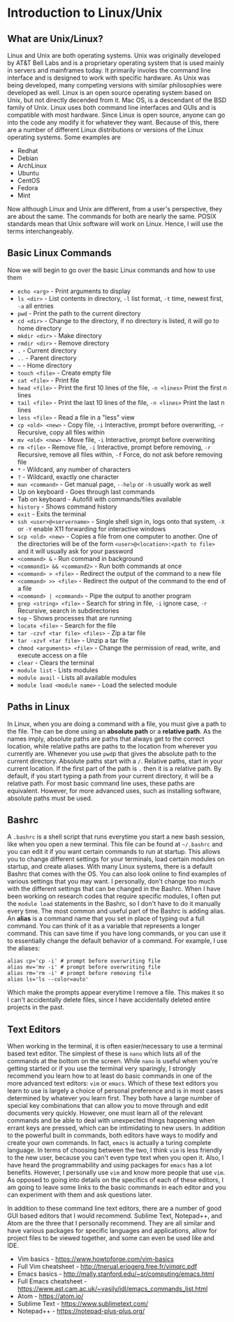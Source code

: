# Introduction to Linux/Unix

## What are Unix/Linux?
Linux and Unix are both operating systems. Unix was originally developed by AT&T Bell Labs and is a proprietary operating system that is used mainly in servers and mainframes today. It primarily involes the command line interface and is designed to work with specific hardware. As Unix was being developed, many competing versions with similar philosophies were developed as well. Linux is an open source operating system based on Unix, but not directly decended from it. Mac OS, is a descendant of the BSD family of Unix. Linux uses both command line interfaces and GUIs and is compatible with most hardware. Since Linux is open source, anyone can go into the code any modify it for whatever they want. Because of this, there are a number of different Linux distributions or versions of the Linux operating systems. Some examples are
* Redhat
* Debian
* ArchLinux
* Ubuntu
* CentOS
* Fedora
* Mint

Now although Linux and Unix are different, from a user's perspective, they are about the same. The commands for both are nearly the same. POSIX standards mean that Unix software will work on Linux. Hence, I will use the terms interchangeably. 

## Basic Linux Commands
Now we will begin to go over the basic Linux commands and how to use them

* `echo <arg>` - Print arguments to display
* `ls <dir>` - List contents in directory, `-l` list format, `-t` time, newest first, `-a` all entries
* `pwd` - Print the path to the current directory
* `cd <dir>` - Change to the directory, if no directory is listed, it will go to home directory
* `mkdir <dir>` - Make directory
* `rmdir <dir>` - Remove directory
* `.` - Current directory
* `..` - Parent directory
* `~` - Home directory
* `touch <file>` - Create empty file
* `cat <file>` - Print file
* `head <file>` - Print the first 10 lines of the file, `-n <lines>` Print the first n lines
* `tail <file>` - Print the last 10 lines of the file, `-n <lines>` Print the last n lines
* `less <file>` - Read a file in a "less" view
* `cp <old> <new>` - Copy file, `-i` Interactive, prompt before overwriting, `-r` Recursive, copy all files within
* `mv <old> <new>` - Move file, `-i` Interactive, prompt before overwriting
* `rm <file>` - Remove file, `-i` Interactive, prompt before removing, `-r` Recursive, remove all files within, `-f` Force, do not ask before removing file
* `*` - Wildcard, any number of characters
* `?` - Wildcard, exactly one character
* `man <command>` - Get manual page, `--help` or `-h` usually work as well
* Up on keyboard - Goes through last commands
* Tab on keyboard - Autofill with commands/files available
* `history` - Shows command history
* `exit` - Exits the terminal
* `ssh <user>@<servername>` - Single shell sign in, logs onto that system, `-X` or `-Y` enable X11 forwarding for interactive windows
* `scp <old> <new>` - Copies a file from one computer to another. One of the directories will be of the form `<user>@<location>:<path to file>` and it will usually ask for your password
* `<command> &` - Run command in background
* `<command1> && <command2>` - Run both commands at once
* `<command> > <file>` - Redirect the output of the command to a new file
* `<command> >> <file>` - Redirect the output of the command to the end of a file
* `<command> | <command>` - Pipe the output to another program
* `grep <string> <file>` - Search for string in file, `-i` ignore case, `-r` Recursive, search in subdirectories
* `top` - Shows processes that are running
* `locate <file>` - Search for the file
* `tar -czvf <tar file> <files>` - Zip a tar file
* `tar -xzvf <tar file>` - Unzip a tar file
* `chmod <arguments> <file>` - Change the permission of read, write, and execute access on a file
* `clear` - Clears the terminal
* `module list` - Lists modules
* `module avail` - Lists all available modules
* `module load <module name>` - Load the selected module

## Paths in Linux
In Linux, when you are doing a command with a file, you must give a path to the file. The can be done using an **absolute path** or a **relative path**. As the names imply, absolute paths are paths that always get to the correct location, while relative paths are paths to the location from wherever you currently are. Whenever you use `pwd`p that gives the absolute path to the current directory. Absolute paths start with a `/`. Relative paths, start in your current location. If the first part of the path is `.` then it is a relative path. By default, if you start typing a path from your current directory, it will be a relative path. For most basic command line uses, these paths are equivalent. However, for more advanced uses, such as installing software, absolute paths must be used.

## Bashrc
A `.bashrc` is a shell script that runs everytime you start a new bash session, like when you open a new terminal. This file can be found at `~/.bashrc` and you can edit it if you want certain commands to run at startup. This allows you to change different settings for your terminals, load certain modules on startup, and create aliases. With many Linux systems, there is a default Bashrc that comes with the OS. You can also look online to find examples of various settings that you may want. I personally, don't change too much with the different settings that can be changed in the Bashrc. When I have been working on research codes that require specific modules, I often put the `module load` statements in the Bashrc, so I don't have to do it manually every time. The most common and useful part of the Bashrc is adding alias. An **alias** is a command name that you set in place of typing out a full command. You can think of it as a variable that represents a longer command. This can save time if you have long commands, or you can use it to essentially change the default behavior of a command. For example, I use the aliases:
```
alias cp='cp -i' # prompt before overwriting file
alias mv='mv -i' # prompt before overwriting file
alias rm='rm -i' # prompt before removing file
alias ls='ls --color=auto'
````
Which make the prompts appear everytime I remove a file. This makes it so I can't accidentally delete files, since I have accidentally deleted entire projects in the past.

## Text Editors
When working in the terminal, it is often easier/necessary to use a terminal based text editor. The simplest of these is `nano` which lists all of the commands at the bottom on the screen. While `nano` is useful when you're getting started or if you use the terminal very sparingly, I strongly recommend you learn how to at least do basic commands in one of the more advanced text editors: `vim` or `emacs`. Which of these text editors you learn to use is largely a choice of personal preference and is in most cases determined by whatever you learn first. They both have a large number of special key combinations that can allow you to move through and edit documents very quickly. However, one must learn all of the relevant commands and be able to deal with unexpected things happening when errant keys are pressed, which can be intimidating to new users. In addition to the powerful built in commands, both editors have ways to modify and create your own commands. In fact, `emacs` is actually a turing complete language. In terms of choosing between the two, I think `vim` is less friendly to the new user, because you can't even type text when you open it. Also, I have heard the programmability and using packages for `emacs` has a lot benefits. However, I personally use `vim` and know more people that use `vim`. As opposed to going into details on the specifics of each of these editors, I am going to leave some links to the basic commands in each editor and you can experiment with them and ask questions later.

In addition to these command line text editors, there are a number of good GUI based editors that I would recommend. Sublime Text, Notepad++, and Atom are the three that I personally recommend. They are all similar and have various packages for specific languages and applications, allow for project files to be viewed together, and some can even be used like and IDE.

* Vim basics - https://www.howtoforge.com/vim-basics
* Full Vim cheatsheet - http://tnerual.eriogerg.free.fr/vimqrc.pdf
* Emacs basics - http://mally.stanford.edu/~sr/computing/emacs.html
* Full Emacs cheatsheet - https://www.ast.cam.ac.uk/~vasily/idl/emacs_commands_list.html
* Atom - https://atom.io/
* Sublime Text - https://www.sublimetext.com/
* Notepad++ - https://notepad-plus-plus.org/


